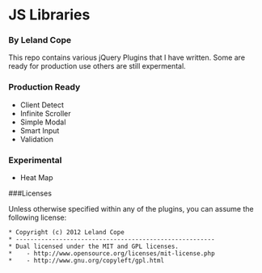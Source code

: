 JS Libraries
============

### By Leland Cope

This repo contains various jQuery Plugins that I have written. Some are ready for production use others are still expermental.

### Production Ready

* Client Detect
* Infinite Scroller
* Simple Modal
* Smart Input
* Validation

### Experimental

* Heat Map


###Licenses

Unless otherwise specified within any of the plugins, you can assume the following license:

    * Copyright (c) 2012 Leland Cope
    * -------------------------------------------------------
    * Dual licensed under the MIT and GPL licenses.
    *    - http://www.opensource.org/licenses/mit-license.php
    *    - http://www.gnu.org/copyleft/gpl.html
